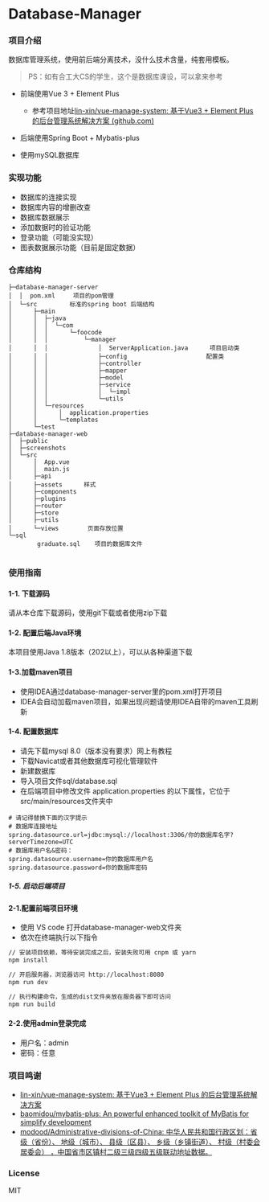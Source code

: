 # Database-Manager

### 项目介绍

数据库管理系统，使用前后端分离技术，没什么技术含量，纯套用模板。

> PS：如有合工大CS的学生，这个是数据库课设，可以拿来参考

- 前端使用Vue 3 + Element Plus 
  - 参考项目地址[lin-xin/vue-manage-system: 基于Vue3 + Element Plus 的后台管理系统解决方案 (github.com)](https://github.com/lin-xin/vue-manage-system)

- 后端使用Spring Boot + Mybatis-plus
- 使用mySQL数据库

### 实现功能

- 数据库的连接实现
- 数据库内容的增删改查
- 数据库数据展示
- 添加数据时的验证功能
- 登录功能（可能没实现）
- 图表数据展示功能（目前是固定数据）

### 仓库结构

```
├─database-manager-server
│  │  pom.xml     项目的pom管理
│  └─src	     标准的spring boot 后端结构
│      ├─main
│      │  ├─java
│      │  │  └─com
│      │  │      └─foocode
│      │  │          └─manager
│      │  │              │  ServerApplication.java      项目启动类
│      │  │              ├─config  					   配置类
│      │  │              ├─controller   
│      │  │              ├─mapper 
│      │  │              ├─model  
│      │  │              ├─service
│      │  │              │  └─impl       
│      │  │              └─utils
│      │  └─resources
│      │      │  application.properties    
│      │      └─templates            
│      └─test                          
├─database-manager-web
│  ├─public 
│  ├─screenshots
│  └─src
│      │  App.vue
│      │  main.js
│      ├─api   
│      ├─assets      样式 
│      ├─components
│      ├─plugins
│      ├─router 
│      ├─store 
│      ├─utils
│      └─views        页面存放位置
└─sql
        graduate.sql    项目的数据库文件
        
```

### 使用指南

#### 1-1. 下载源码

请从本仓库下载源码，使用git下载或者使用zip下载

#### 1-2. 配置后端Java环境

本项目使用Java 1.8版本（202以上），可以从各种渠道下载

#### 1-3.加载maven项目

- 使用IDEA通过database-manager-server里的pom.xml打开项目
- IDEA会自动加载maven项目，如果出现问题请使用IDEA自带的maven工具刷新

#### 1-4. 配置数据库

- 请先下载mysql 8.0（版本没有要求）网上有教程
- 下载Navicat或者其他数据库可视化管理软件
- 新建数据库
- 导入项目文件sql/database.sql
- 在后端项目中修改文件 application.properties 的以下属性，它位于src/main/resources文件夹中

```properties
# 请记得替换下面的汉字提示
# 数据库连接地址
spring.datasource.url=jdbc:mysql://localhost:3306/你的数据库名字?serverTimezone=UTC
# 数据库用户名&密码：
spring.datasource.username=你的数据库用户名
spring.datasource.password=你的数据库密码
```

##### 1-5. 启动后端项目

#### 2-1.配置前端项目环境

- 使用 VS code 打开database-manager-web文件夹
- 依次在终端执行以下指令

```bash
// 安装项目依赖，等待安装完成之后，安装失败可用 cnpm 或 yarn
npm install 

// 开启服务器，浏览器访问 http://localhost:8080
npm run dev

// 执行构建命令，生成的dist文件夹放在服务器下即可访问
npm run build
```

#### 2-2.使用admin登录完成

- 用户名：admin
- 密码：任意

### 项目鸣谢

- [lin-xin/vue-manage-system: 基于Vue3 + Element Plus 的后台管理系统解决方案](https://github.com/lin-xin/vue-manage-system)
- [baomidou/mybatis-plus: An powerful enhanced toolkit of MyBatis for simplify development](https://github.com/baomidou/mybatis-plus)
- [modood/Administrative-divisions-of-China: 中华人民共和国行政区划：省级（省份）、 地级（城市）、 县级（区县）、 乡级（乡镇街道）、 村级（村委会居委会） ，中国省市区镇村二级三级四级五级联动地址数据。 ](https://github.com/modood/Administrative-divisions-of-China)

### License

MIT